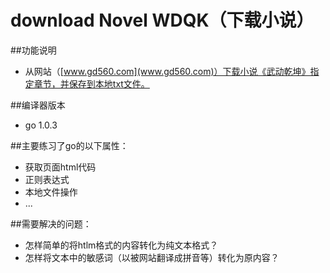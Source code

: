 download Novel WDQK（下载小说）
=================
##功能说明
- 从网站（[www.gd560.com](www.gd560.com)）下载小说《武动乾坤》指定章节，并保存到本地txt文件。

##编译器版本
- go 1.0.3

##主要练习了go的以下属性：
- 获取页面html代码
- 正则表达式
- 本地文件操作
- ...

##需要解决的问题：
- 怎样简单的将htlm格式的内容转化为纯文本格式？
- 怎样将文本中的敏感词（以被网站翻译成拼音等）转化为原内容？